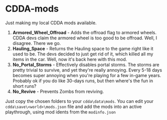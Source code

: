 # CDDA-mods

Just making my local CDDA mods available.

1. **Armored_Wheel_Offroad** - Adds the offroad flag to armored wheels. CDDA devs claim the armored wheel is too good to be offroad. Well, I disagree. There we go.
2. **Hauling_Space** - Returns the Hauling space to the game right like it used to be. The devs decided to just get rid of it, which killed all my items in the car. Well, now it's back here with this mod.
3. **No_Portal_Storms** - Effectively disables portal storms. The storms are pretty trivial to survive, and yet they're really annoying. Every 5-18 days becomes super annoying when you're playing for a few in-game years. Probably ok if you do like 30-days runs, but then where's the fun in short runs?
4. **No_Revive** - Prevents Zombs from reviving.

Just copy the chosen folders to your `cdda\data\mods`. You can edit your `cdda\save\<world>\mods.json` file and add the mods into an active playthrough, using mod idents from the `modinfo.json`
